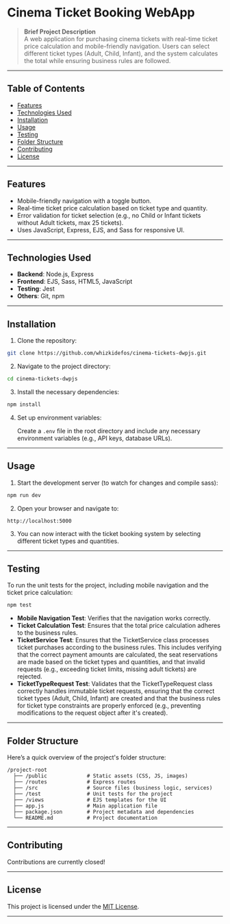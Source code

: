 # Cinema Ticket Booking WebApp

> **Brief Project Description**  
> A web application for purchasing cinema tickets with real-time ticket price calculation and mobile-friendly navigation. Users can select different ticket types (Adult, Child, Infant), and the system calculates the total while ensuring business rules are followed.

---

## Table of Contents

- [Features](#features)
- [Technologies Used](#technologies-used)
- [Installation](#installation)
- [Usage](#usage)
- [Testing](#testing)
- [Folder Structure](#folder-structure)
- [Contributing](#contributing)
- [License](#license)

---

## Features

- Mobile-friendly navigation with a toggle button.
- Real-time ticket price calculation based on ticket type and quantity.
- Error validation for ticket selection (e.g., no Child or Infant tickets without Adult tickets, max 25 tickets).
- Uses JavaScript, Express, EJS, and Sass for responsive UI.

---

## Technologies Used

- **Backend**: Node.js, Express
- **Frontend**: EJS, Sass, HTML5, JavaScript
- **Testing**: Jest
- **Others**: Git, npm

---

## Installation

1. Clone the repository:

```bash
git clone https://github.com/whizkidefos/cinema-tickets-dwpjs.git
```

2. Navigate to the project directory:

```bash
cd cinema-tickets-dwpjs
```

3. Install the necessary dependencies:

```bash
npm install
```

4. Set up environment variables:

   Create a `.env` file in the root directory and include any necessary environment variables (e.g., API keys, database URLs).

---

## Usage

1. Start the development server (to watch for changes and compile sass):

```bash
npm run dev
```

2. Open your browser and navigate to:

```
http://localhost:5000
```

3. You can now interact with the ticket booking system by selecting different ticket types and quantities.

---

## Testing

To run the unit tests for the project, including mobile navigation and the ticket price calculation:

```bash
npm test
```

- **Mobile Navigation Test**: Verifies that the navigation works correctly.
- **Ticket Calculation Test**: Ensures that the total price calculation adheres to the business rules.
- **TicketService Test**: Ensures that the TicketService class processes ticket purchases according to the business rules. This includes verifying that the correct payment amounts are calculated, the seat reservations are made based on the ticket types and quantities, and that invalid requests (e.g., exceeding ticket limits, missing adult tickets) are rejected.
- **TicketTypeRequest Test**: Validates that the TicketTypeRequest class correctly handles immutable ticket requests, ensuring that the correct ticket types (Adult, Child, Infant) are created and that the business rules for ticket type constraints are properly enforced (e.g., preventing modifications to the request object after it's created).

---

## Folder Structure

Here’s a quick overview of the project's folder structure:

```
/project-root
  ├── /public             # Static assets (CSS, JS, images)
  ├── /routes             # Express routes
  ├── /src                # Source files (business logic, services)
  ├── /test               # Unit tests for the project
  ├── /views              # EJS templates for the UI
  ├── app.js              # Main application file
  ├── package.json        # Project metadata and dependencies
  └── README.md           # Project documentation
```

---

## Contributing

Contributions are currently closed!

---

## License

This project is licensed under the [MIT License](LICENSE).

---
